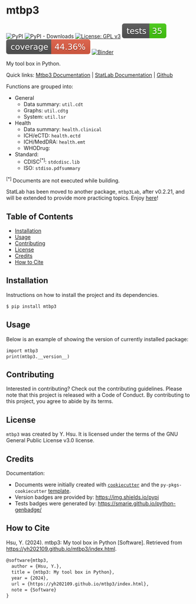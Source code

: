 # mtbp3

![PyPI](https://img.shields.io/pypi/v/mtbp3?label=pypi%20package)
![PyPI - Downloads](https://img.shields.io/pypi/dm/mtbp3)
[![License: GPL v3](https://img.shields.io/badge/License-GPLv3-blue.svg)](https://www.gnu.org/licenses/gpl-3.0)
[![Tests Status](./_static/reports/junit/tests-badge.svg?dummy=8484744)](./_static/reports/junit/report.html)
[![Coverage Status](./_static/reports/coverage/coverage-badge.svg?dummy=8484744)](./_static/reports/coverage/coverage.xml)
[![Binder](https://mybinder.org/badge_logo.svg)](https://mybinder.org/v2/gh/yh202109/mtbp3supp/main?filepath=binder/example_emt3_appendix.ipynb)

My tool box in Python.

Quick links: 
[Mtbp3 Documentation](https://yh202109.github.io/mtbp3/index.html) |
[StatLab Documentation](https://yh202109.github.io/mtbp3Lab/index.html) |
[Github](https://github.com/yh202109/mtbp3) 

Functions are grouped into:

- General 
  - Data summary: `util.cdt`
  - Graphs: `util.cdtg`
  - System: `util.lsr`
- Health
  - Data summary: `health.clinical`
  - ICH/eCTD: `health.ectd` 
  - ICH/MedDRA: `health.emt` 
  - WHODrug: 
- Standard: 
  - CDISC<sup>[*]</sup>: `stdcdisc.lib`
  - ISO: `stdiso.pdfsummary` 

<sup>[*]</sup> Documents are not executed while building.

StatLab has been moved to another package, `mtbp3Lab`, after v0.2.21, and will be extended to provide more practicing topics. 
Enjoy [here](https://yh202109.github.io/mtbp3Lab/index.html)!

## Table of Contents

- [Installation](#installation)
- [Usage](#usage)
- [Contributing](#contributing)
- [License](#license) 
- [Credits](#credits) 
- [How to Cite](#how-to-cite) 

## Installation

Instructions on how to install the project and its dependencies.

```bash
$ pip install mtbp3
```

## Usage

Below is an example of showing the version of currently installed package:

``` 
import mtbp3
print(mtbp3.__version__)
``` 


## Contributing

Interested in contributing? Check out the contributing guidelines. Please note that this project is released with a Code of Conduct. By contributing to this project, you agree to abide by its terms.

## License

`mtbp3` was created by Y. Hsu. It is licensed under the terms of the GNU General Public License v3.0 license.

## Credits

Documentation: 

- Documents were initially created with [`cookiecutter`](https://cookiecutter.readthedocs.io/en/latest/) and the `py-pkgs-cookiecutter` [template](https://github.com/py-pkgs/py-pkgs-cookiecutter).
- Version badges are provided by: https://img.shields.io/pypi
- Tests badges were generated by: https://smarie.github.io/python-genbadge/

## How to Cite 

Hsu, Y. (2024). mtbp3: My tool box in Python [Software]. Retrieved from https://yh202109.github.io/mtbp3/index.html.

```
@software{mtbp3,
  author = {Hsu, Y.},
  title = {mtbp3: My tool box in Python},
  year = {2024},
  url = {https://yh202109.github.io/mtbp3/index.html},
  note = {Software}
}
```
